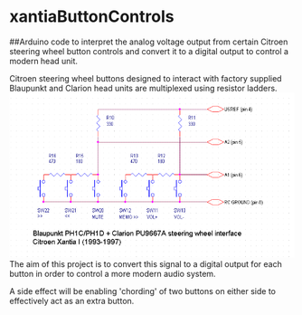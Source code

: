 # xantiaButtonControls
##Arduino code to interpret the analog voltage output from certain Citroen steering wheel button controls and convert it to a digital output to control a modern head unit.

Citroen steering wheel buttons designed to interact with factory supplied Blaupunkt and Clarion head units are multiplexed using resistor ladders. 
![Wiring Diagram](https://github.com/incompetentfox/xantiaButtonControls/blob/master/X1.odpory.dalkoveho.ovladani.radia.cc.gif)
The aim of this project is to convert this signal to a digital output for each button in order to control a more modern audio system. 

A side effect will be enabling 'chording' of two buttons on either side to effectively act as an extra button.
